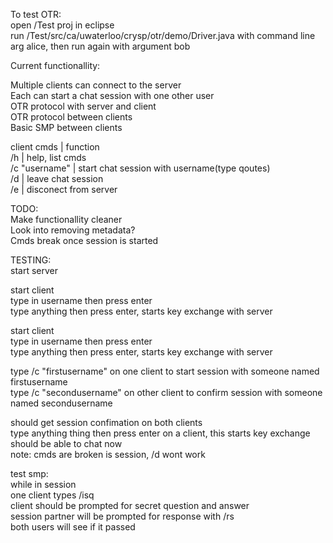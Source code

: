 To test OTR:   
open /Test proj in eclipse  
run /Test/src/ca/uwaterloo/crysp/otr/demo/Driver.java with command line arg alice, then run again with argument bob  

Current functionallity:

Multiple clients can connect to the server  
Each can start a chat session with one other user  
OTR protocol with server and client  
OTR protocol between clients   
Basic SMP between clients   


client cmds     | function  
/h              | help, list cmds  
/c "username"   | start chat session with username(type qoutes)  
/d              | leave chat session  
/e              | disconect from server  
  
TODO:  
Make functionallity cleaner  
Look into removing metadata?  
Cmds break once session is started  
 
TESTING:  
start server

start client  
type in username then press enter  
type anything then press enter, starts key exchange with server  

start client  
type in username then press enter  
type anything then press enter, starts key exchange with server    
  
type /c "firstusername" on one client to start session with someone named firstusername    
type /c "secondusername" on other client to confirm session  with someone named secondusername    

should get session confimation on both clients    
type anything thing then press enter on a client, this starts key exchange   
should be able to chat now  
note: cmds are broken is session, /d wont work  

test smp:    
while in session  
one client types /isq  
client should be prompted for secret question and answer    
session partner will be prompted for response with  /rs   
both users will see if it passed   






